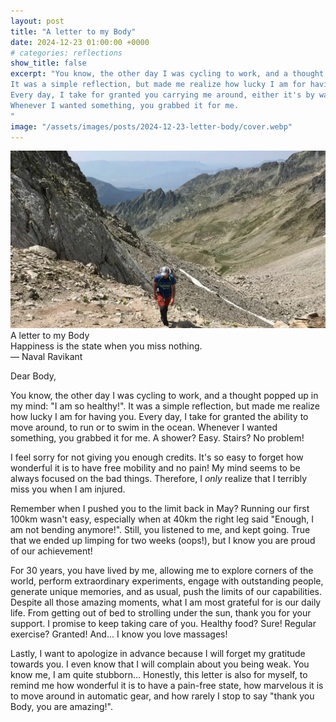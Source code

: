 ```yaml
---
layout: post
title: "A letter to my Body"
date: 2024-12-23 01:00:00 +0000
# categories: reflections
show_title: false
excerpt: "You know, the other day I was cycling to work, and a thought popped up in my mind: 'I am so healthy!'.
It was a simple reflection, but made me realize how lucky I am for having you.
Every day, I take for granted you carrying me around, either it's by walking, running or even swimming in the ocean.
Whenever I wanted something, you grabbed it for me.
"
image: "/assets/images/posts/2024-12-23-letter-body/cover.webp"
---
```

<div class="cover-image">
  <div class="image-container">
    <img src="/assets/images/posts/2024-12-23-letter-body/cover.webp">
  </div>
  <div class="image-text"> <!-- Custom color here -->
    <div class="main-title">A letter to my Body</div>
  </div>
</div>

<div class="quote-container">
  <div class="quote">
    Happiness is the state when you miss nothing.
  </div>
  <div class="quote-author">
    — Naval Ravikant
  </div>
</div>

Dear Body,

You know, the other day I was cycling to work, and a thought popped up in my mind: "I am so healthy!".
It was a simple reflection, but made me realize how lucky I am for having you.
Every day, I take for granted the ability to move around, to run or to swim in the ocean.
Whenever I wanted something, you grabbed it for me.
A shower? Easy.
Stairs? No problem!

I feel sorry for not giving you enough credits.
It's so easy to forget how wonderful it is to have free mobility and no pain!
My mind seems to be always focused on the bad things.
Therefore, I _only_ realize that I terribly miss you when I am injured.

Remember when I pushed you to the limit back in May?
Running our first 100km wasn't easy, especially when at 40km the right leg said "Enough, I am not bending anymore!".
Still, you listened to me, and kept going.
True that we ended up limping for two weeks (oops!), but I know you are proud of our achievement! 

For 30 years, you have lived by me, allowing me to explore corners of the world, perform extraordinary experiments, engage with outstanding people, generate unique memories, and as usual, push the limits of our capabilities.
Despite all those amazing moments, what I am most grateful for is our daily life.
From getting out of bed to strolling under the sun, thank you for your support.
I promise to keep taking care of you.
Healthy food? Sure!
Regular exercise? Granted!
And... I know you love massages!

Lastly, I want to apologize in advance because I will forget my gratitude towards you.
I even know that I will complain about you being weak.
You know me, I am quite stubborn...
Honestly, this letter is also for myself, to remind me how wonderful it is to have a pain-free state, how marvelous it is to move around in automatic gear, and how rarely I stop to say "thank you Body, you are amazing!".


